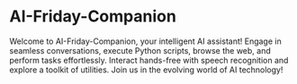 # AI-Friday-Companion
Welcome to AI-Friday-Companion, your intelligent AI assistant! Engage in seamless conversations, execute Python scripts, browse the web, and perform tasks effortlessly. Interact hands-free with speech recognition and explore a toolkit of utilities. Join us in the evolving world of AI technology!
